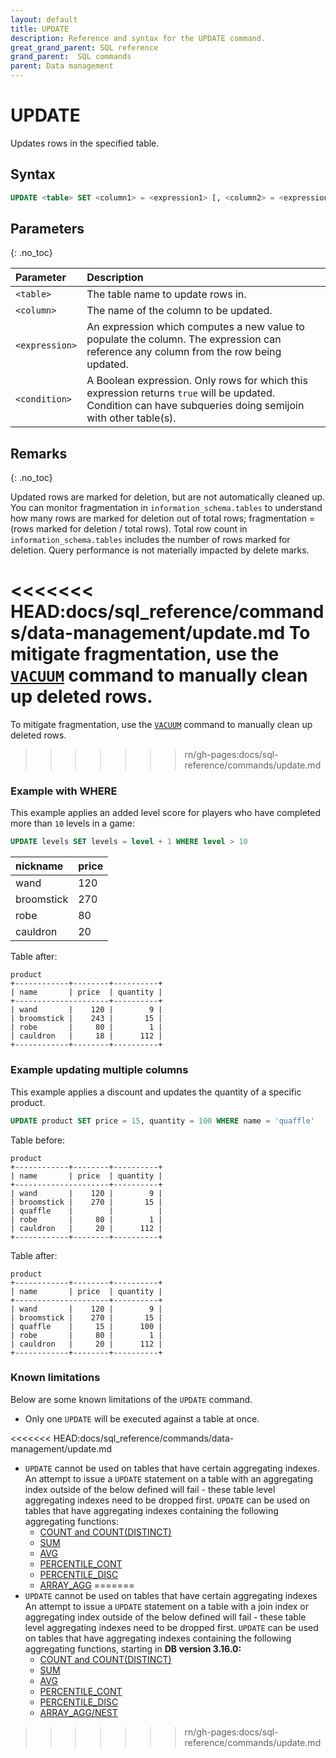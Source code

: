 ```yaml
---
layout: default
title: UPDATE
description: Reference and syntax for the UPDATE command.
great_grand_parent: SQL reference
grand_parent:  SQL commands
parent: Data management
---
```


# UPDATE

Updates rows in the specified table.

## Syntax

```sql
UPDATE <table> SET <column1> = <expression1> [, <column2> = <expression2> ...] WHERE <condition>
```

## Parameters 
{: .no_toc} 

| Parameter | Description|
| :---------| :----------|
| `<table>`| The table name to update rows in. |
| `<column>`       | The name of the column to be updated. |
| `<expression>`      | An expression which computes a new value to populate the column. The expression can reference any column from the row being updated.
| `<condition>` | A Boolean expression. Only rows for which this expression returns `true` will be updated. Condition can have subqueries doing semijoin with other table(s). |

## Remarks
{: .no_toc}

Updated rows are marked for deletion, but are not automatically cleaned up. You can monitor fragmentation in `information_schema.tables` to understand how many rows are marked for deletion out of total rows; fragmentation = (rows marked for deletion / total rows). Total row count in `information_schema.tables` includes the number of rows marked for deletion. Query performance is not materially impacted by delete marks.
  
<<<<<<< HEAD:docs/sql_reference/commands/data-management/update.md
To mitigate fragmentation, use the [`VACUUM`](./vacuum.md) command to manually clean up deleted rows.
=======
To mitigate fragmentation, use the [`VACUUM`](vacuum.md) command to manually clean up deleted rows.
>>>>>>> rn/gh-pages:docs/sql-reference/commands/update.md

### Example with WHERE

This example applies an added level score for players who have completed more than `10` levels in a game: 

```sql
UPDATE levels SET levels = level + 1 WHERE level > 10
```

| nickname       | price | 
|:-----------|:-------|
| wand       |    120 | 
| broomstick |    270 | 
| robe       |     80 |
| cauldron   |     20 |    


Table after:

```
product
+------------+--------+----------+
| name       | price  | quantity |
+---------------------+----------+
| wand       |    120 |        9 |
| broomstick |    243 |       15 |
| robe       |     80 |        1 |
| cauldron   |     18 |      112 |
+------------+--------+----------+
```

### Example updating multiple columns

This example applies a discount and updates the quantity of a specific product.

```sql
UPDATE product SET price = 15, quantity = 100 WHERE name = 'quaffle'
```

Table before:

```
product
+------------+--------+----------+
| name       | price  | quantity |
+---------------------+----------+
| wand       |    120 |        9 |
| broomstick |    270 |       15 |
| quaffle    |        |          |
| robe       |     80 |        1 |
| cauldron   |     20 |      112 |
+------------+--------+----------+
```

Table after:

```
product
+------------+--------+----------+
| name       | price  | quantity |
+---------------------+----------+
| wand       |    120 |        9 |
| broomstick |    270 |       15 |
| quaffle    |     15 |      100 |
| robe       |     80 |        1 |
| cauldron   |     20 |      112 |
+------------+--------+----------+
```

### Known limitations

Below are some known limitations of the `UPDATE` command. 

* Only one `UPDATE` will be executed against a table at once.

<<<<<<< HEAD:docs/sql_reference/commands/data-management/update.md
* `UPDATE` cannot be used on tables that have certain aggregating indexes. An attempt to issue a `UPDATE` statement on a table with an aggregating index outside of the below defined will fail - these table level aggregating indexes need to be dropped first. `UPDATE` can be used on tables that have aggregating indexes containing the following aggregating functions:
  * [COUNT and COUNT(DISTINCT)](../../functions-reference/aggregation/count.md)
  * [SUM](../../functions-reference/aggregation/sum.md)
  * [AVG](../../functions-reference/aggregation/avg.md)
  * [PERCENTILE_CONT](../../functions-reference/aggregation/percentile-cont.md)
  * [PERCENTILE_DISC](../../functions-reference/aggregation/percentile-disc.md)
  * [ARRAY_AGG](../../functions-reference/aggregate-array/array-agg.md)
=======
* `UPDATE` cannot be used on tables that have certain aggregating indexes An attempt to issue a `UPDATE` statement on a table with a join index or aggregating index outside of the below defined will fail - these table level aggregating indexes need to be dropped first. `UPDATE` can be used on tables that have aggregating indexes containing the following aggregating functions, starting in **DB version 3.16.0:**
  * [COUNT and COUNT(DISTINCT)](../functions-reference/count.md)
  * [SUM](../functions-reference/sum.md)
  * [AVG](../functions-reference/avg.md)
  * [PERCENTILE_CONT](../functions-reference/percentile-cont.md)
  * [PERCENTILE_DISC](../functions-reference/percentile-disc.md)
  * [ARRAY_AGG/NEST](../functions-reference/array-agg.md)
>>>>>>> rn/gh-pages:docs/sql-reference/commands/update.md
